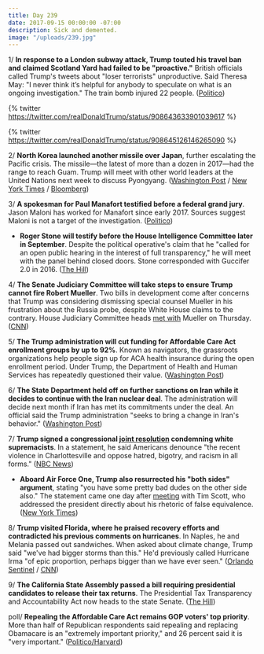 ```yaml
---
title: Day 239
date: 2017-09-15 00:00:00 -07:00
description: Sick and demented.
image: "/uploads/239.jpg"
---
```


1/ **In response to a London subway attack, Trump touted his travel ban and claimed Scotland Yard had failed to be "proactive."** British officials called Trump's tweets about "loser terrorists" unproductive. Said Theresa May: "I never think it’s helpful for anybody to speculate on what is an ongoing investigation." The train bomb injured 22 people. ([Politico](http://www.politico.com/story/2017/09/15/trump-london-bombing-terrorists-scotland-yard-242761))

{% twitter https://twitter.com/realDonaldTrump/status/908643633901039617
\%}

{% twitter https://twitter.com/realDonaldTrump/status/908645126146265090
\%}

2/ **North Korea launched another missile over Japan**, further escalating the Pacific crisis. The missile—the latest of more than a dozen in 2017—had the range to reach Guam. Trump will meet with other world leaders at the United Nations next week to discuss Pyongyang. ([Washington Post](https://www.washingtonpost.com/world/north-korea-fires-another-missile-from-near-pyongyang-reportedly-over-japan/2017/09/14/9d465988-9999-11e7-a527-3573bd073e02_story.html) / [New York Times](https://www.nytimes.com/2017/09/14/world/asia/north-korea-missile.html) / [Bloomberg](https://www.bloomberg.com/news/articles/2017-09-14/north-korea-launched-missile-over-japan-toward-pacific-ocean))

3/ **A spokesman for Paul Manafort testified before a federal grand jury**. Jason Maloni has worked for Manafort since early 2017. Sources suggest Maloni is not a target of the investigation. ([Politico](http://www.politico.com/story/2017/09/14/paul-manafort-jason-maloni-testify-grand-jury-242737))

* **Roger Stone will testify before the House Intelligence Committee later in September**. Despite the political operative's claim that he "called for an open public hearing in the interest of full transparency," he will meet with the panel behind closed doors. Stone corresponded with Guccifer 2.0 in 2016. ([The Hill](http://thehill.com/policy/national-security/350708-roger-stone-says-he-will-testify-before-house-intel-panel-this-month))

4/ **The Senate Judiciary Committee will take steps to ensure Trump cannot fire Robert Mueller**. Two bills in development come after concerns that Trump was considering dismissing special counsel Mueller in his frustration about the Russia probe, despite White House claims to the contrary. House Judiciary Committee heads [met with](http://www.chicagotribune.com/sns-bc-us--trump-russia-probe-mueller-20170915-story.html) Mueller on Thursday. ([CNN](http://www.cnn.com/2017/09/14/politics/robert-mueller-protection-bills-senate/index.html))

5/ **The Trump administration will cut funding for Affordable Care Act enrollment groups by up to 92%**. Known as navigators, the grassroots organizations help people sign up for ACA health insurance during the open enrollment period. Under Trump, the Department of Health and Human Services has repeatedly questioned their value. ([Washington Post](https://www.washingtonpost.com/national/health-science/hhs-slashes-funding-to-some-aca-navigator-groups-by-more-than-60-percent/2017/09/14/729c394c-9957-11e7-b569-3360011663b4_story.html))

6/ **The State Department held off on further sanctions on Iran while it decides to continue with the Iran nuclear deal**. The administration will decide next month if Iran has met its commitments under the deal. An official said the Trump administration "seeks to bring a change in Iran's behavior." ([Washington Post](https://www.washingtonpost.com/world/national-security/us-extends-sanctions-against-iran-but-warns-its-an-interim-move/2017/09/14/1d4ba5ee-9953-11e7-b569-3360011663b4_story.html))

7/ **Trump signed a congressional [joint resolution](https://whatthefuckjusthappenedtoday.com/2017/09/13/day-237/#3-congress-unanimously-passed-a-join) condemning white supremacists**. In a statement, he said Americans denounce "the recent violence in Charlottesville and oppose hatred, bigotry, and racism in all forms." ([NBC News](https://www.nbcnews.com/politics/politics-news/trump-signs-congressional-resolution-condemning-white-supremacists-n801506))

* **Aboard Air Force One, Trump also resurrected his "both sides" argument**, stating "you have some pretty bad dudes on the other side also." The statement came one day after [meeting](https://whatthefuckjusthappenedtoday.com/2017/09/14/day-238/#4-tim-scott-the-sole-black-republica) with Tim Scott, who addressed the president directly about his rhetoric of false equivalence. ([New York Times](https://www.nytimes.com/2017/09/14/us/politics/trump-charlottesville-tim-scott.html))

8/ **Trump visited Florida, where he praised recovery efforts and contradicted his previous comments on hurricanes**. In Naples, he and Melania passed out sandwiches. When asked about climate change, Trump said "we've had bigger storms than this." He'd previously called Hurricane Irma "of epic proportion, perhaps bigger than we have ever seen." ([Orlando Sentinel](http://www.orlandosentinel.com/weather/hurricane/os-hurricane-irma-trump-20170914-story.html) / [CNN](http://www.cnn.com/2017/09/14/politics/trump-climate-change-hurricanes/index.html))

9/ **The California State Assembly passed a bill requiring presidential candidates to release their tax returns**. The Presidential Tax Transparency and Accountability Act now heads to the state Senate. ([The Hill](http://thehill.com/homenews/state-watch/350789-california-legislature-passes-bill-requiring-presidential-candidates-to))

poll/ **Repealing the Affordable Care Act remains GOP voters' top priority**. More than half of Republican respondents said repealing and replacing Obamacare is an "extremely important priority," and 26 percent said it is "very important." ([Politico/Harvard](http://www.politico.com/story/2017/09/15/politico-harvard-poll-obamacare-repeal-still-tops-gop-voters-to-do-lists-242659))